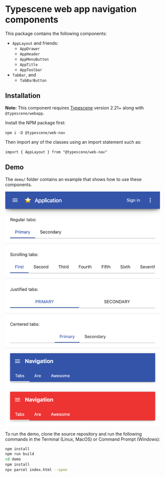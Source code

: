 # Typescene web app navigation components

This package contains the following components:

- `AppLayout` and friends:
  - `AppDrawer`
  - `AppHeader`
  - `AppMenuButton`
  - `AppTitle`
  - `AppToolbar`
- `TabBar`, and
  - `TabBarButton`

## Installation

**Note:** This component requires [Typescene](https://github.com/typescene/typescene) version 2.21+ along with `@typescene/webapp`.

Install the NPM package first:

`npm i -D @typescene/web-nav`

Then import any of the classes using an import statement such as:

`import { AppLayout } from "@typescene/web-nav"`

## Demo

The `demo/` folder contains an example that shows how to use these components.

<img src="screenshot.png" alt="Screenshot" width="500" style="width: 500px" />

To run the demo, clone the source repository and run the following commands in the Terminal (Linux, MacOS) or Command Prompt (Windows):

```bash
npm install
npm run build
cd demo
npm install
npx parcel index.html --open
```
